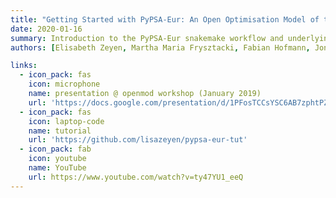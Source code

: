 ```yaml
---
title: "Getting Started with PyPSA-Eur: An Open Optimisation Model of the European Power System"
date: 2020-01-16
summary: Introduction to the PyPSA-Eur snakemake workflow and underlying scripts.
authors: [Elisabeth Zeyen, Martha Maria Frysztacki, Fabian Hofmann, Jonas Hörsch, "admin", Tom Brown]

links:
  - icon_pack: fas
    icon: microphone
    name: presentation @ openmod workshop (January 2019)
    url: 'https://docs.google.com/presentation/d/1PFosTCCsYSC6AB7zphtPZhjYihtYB0G6L-qgYDbQ4wc'
  - icon_pack: fas
    icon: laptop-code
    name: tutorial
    url: 'https://github.com/lisazeyen/pypsa-eur-tut'
  - icon_pack: fab
    icon: youtube
    name: YouTube
    url: https://www.youtube.com/watch?v=ty47YU1_eeQ
---
```



